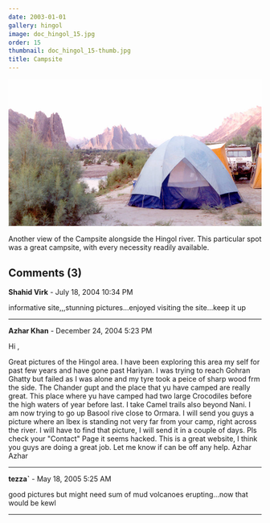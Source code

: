```yaml
---
date: 2003-01-01
gallery: hingol
image: doc_hingol_15.jpg
order: 15
thumbnail: doc_hingol_15-thumb.jpg
title: Campsite
---
```


![Campsite](./doc_hingol_15.jpg)

Another view of the Campsite alongside the Hingol river. This particular spot was a great campsite, with every necessity readily available.

<div id="comments">

## Comments (3)

**Shahid Virk** - July 18, 2004 10:34 PM

informative site,,,stunning pictures...enjoyed visiting the site...keep it up

---

**Azhar Khan** - December 24, 2004  5:23 PM

Hi ,

Great pictures of the Hingol area. I have been exploring this area my self for past few years and have gone past Hariyan. I was trying to reach Gohran Ghatty but failed as I was alone and my tyre took a peice of sharp wood frm the side.
The Chander gupt and the place that yu have camped are really great. This place where yu have camped had two large Crocodiles before the high waters of year before last.
I take Camel trails also beyond Nani. I am now trying to go up Basool rive close to Ormara.
I will send you guys a picture where an Ibex is standing not very far from your camp, right across the river. I will have to find that picture, I will send it in a couple of days.
Pls check your "Contact" Page it seems hacked.
This is a great website, I think you guys are doing a great job. Let me know if can be off any help.
Azhar
Azhar

---

**tezza`** - May 18, 2005  5:25 AM

good pictures but might need sum of mud volcanoes erupting...now that would be kewl

---

</div>